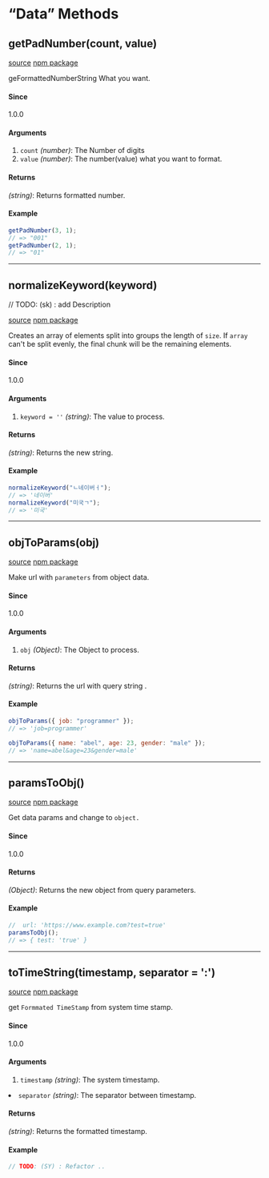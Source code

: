 # &#x201C;Data&#x201D; Methods

## getPadNumber(count, value)

<p><a href="https://github.com/lodash/lodash/blob/4.17.11/lodash.js#L6841">source</a> <a href="https://www.npmjs.com/package/lodash.chunk">npm package</a></p>
<p>geFormattedNumberString What you want.</p>
<h4>Since</h4>
<p>1.0.0</p>
<h4>Arguments</h4>
<ol>
<li><code>count</code> <em>(number)</em>: The Number of digits</li>
<li><code>value</code> <em>(number)</em>: The number(value) what you want to format.</li>
</ol>
<h4>Returns</h4>
<p><em>(string)</em>: Returns formatted number.</p>
<h4>Example</h4>

```js
getPadNumber(3, 1);
// => "001"
getPadNumber(2, 1);
// => "01"
```

<hr>

## normalizeKeyword(keyword)

// TODO: (sk) : add Description

<p><a href="https://github.com/lodash/lodash/blob/4.17.11/lodash.js#L6841">source</a> <a href="https://www.npmjs.com/package/lodash.chunk">npm package</a></p>
<p>Creates an array of elements split into groups the length of <code>size</code>.
If <code>array</code> can&apos;t be split evenly, the final chunk will be the remaining
elements.</p>
<h4>Since</h4>
<p>1.0.0</p>
<h4>Arguments</h4>
<ol>
<li><code>keyword = ''</code> <em>(string)</em>: The value to process.</li>
</ol>
<h4>Returns</h4>
<p><em>(string)</em>: Returns the new string.</p>
<h4>Example</h4>

```js
normalizeKeyword("ㄴ네이버ㅓ");
// => '네이버'
normalizeKeyword("미국ㄱ");
// => '미국'
```

<hr>

## objToParams(obj)

<p><a href="https://github.com/lodash/lodash/blob/4.17.11/lodash.js#L6841">source</a> <a href="https://www.npmjs.com/package/lodash.chunk">npm package</a></p>
<p>Make url with <code>parameters</code> from object data.
</p>
<h4>Since</h4>
<p>1.0.0</p>
<h4>Arguments</h4>
<ol>
<li><code>obj</code> <em>(Object)</em>: The Object to process.</li>
</ol>
<h4>Returns</h4>
<p><em>(string)</em>: Returns the url with query string .</p>
<h4>Example</h4>

```js
objToParams({ job: "programmer" });
// => 'job=programmer'

objToParams({ name: "abel", age: 23, gender: "male" });
// => 'name=abel&age=23&gender=male'
```

<hr>

## paramsToObj()

<p><a href="https://github.com/lodash/lodash/blob/4.17.11/lodash.js#L6841">source</a> <a href="https://www.npmjs.com/package/lodash.chunk">npm package</a></p>
<p>Get data params and change to <code>object.</code></p>

<h4>Since</h4>
<p>1.0.0</p>
<h4>Returns</h4>
<p><em>(Object)</em>: Returns the new object from query parameters.</p>
<h4>Example</h4>

```js
//  url: 'https://www.example.com?test=true'
paramsToObj();
// => { test: 'true' }
```

<hr>

## toTimeString(timestamp, separator = ':')

<p><a href="https://github.com/lodash/lodash/blob/4.17.11/lodash.js#L6841">source</a> <a href="https://www.npmjs.com/package/lodash.chunk">npm package</a></p>
<p>get <code>Formmated TimeStamp</code> from system time stamp.</p>

<h4>Since</h4>
<p>1.0.0</p>
<h4>Arguments</h4>
<ol>
<li><code>timestamp</code> <em>(string)</em>: The system timestamp.</li>
</ol>
<li><code>separator</code> <em>(string)</em>: The separator between timestamp.</li>
</ol>
<h4>Returns</h4>
<p><em>(string)</em>: Returns the formatted timestamp.</p>
<h4>Example</h4>

```js
// TODO: (SY) : Refactor ..
```
